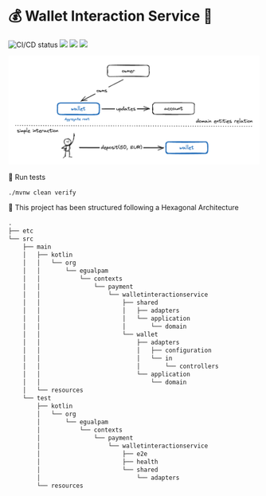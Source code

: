 # 💰 Wallet Interaction Service 💸

![CI/CD status](https://github.com/erickgualpa/wallet-interaction-service/actions/workflows/maven.yml/badge.svg)
[![](https://img.shields.io/badge/Spring%20Boot%20Version-3.3.1-blue)](/pom.xml)
[![](https://img.shields.io/badge/Java%20Version-21-blue)](/pom.xml)
[![](https://img.shields.io/badge/Kotlin%20Version-2.0.0-blue)](/pom.xml)

![wallet-interaction-service](etc/wallet-interaction-service.png)

🧪 Run tests
<br>

```shell script
./mvnw clean verify
```

📣 This project has been structured following a Hexagonal Architecture

[//]: # (Directory tree below was generated using 'tree -d -I target' command)

```
.
├── etc
└── src
    ├── main
    │   ├── kotlin
    │   │   └── org
    │   │       └── egualpam
    │   │           └── contexts
    │   │               └── payment
    │   │                   └── walletinteractionservice
    │   │                       ├── shared
    │   │                       │   ├── adapters
    │   │                       │   └── application
    │   │                       │       └── domain
    │   │                       └── wallet
    │   │                           ├── adapters
    │   │                           │   ├── configuration
    │   │                           │   └── in
    │   │                           │       └── controllers
    │   │                           └── application
    │   │                               └── domain
    │   └── resources
    └── test
        ├── kotlin
        │   └── org
        │       └── egualpam
        │           └── contexts
        │               └── payment
        │                   └── walletinteractionservice
        │                       ├── e2e
        │                       ├── health
        │                       └── shared
        │                           └── adapters
        └── resources
```
